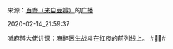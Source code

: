 来源：[百盏（来自豆瓣）](https://www.douban.com/people/hongshulin/)的[广播](https://www.douban.com/people/hongshulin/status/2811148758/)


2020-02-14_21:59:37


听麻醉大佬讲课：麻醉医生战斗在扛疫的前列线上。
&#35;👌🏻&#35;

